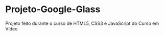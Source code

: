 # Projeto-Google-Glass
 Projeto feito durante o curso de HTML5, CSS3 e JavaScript do Curso em Vídeo
